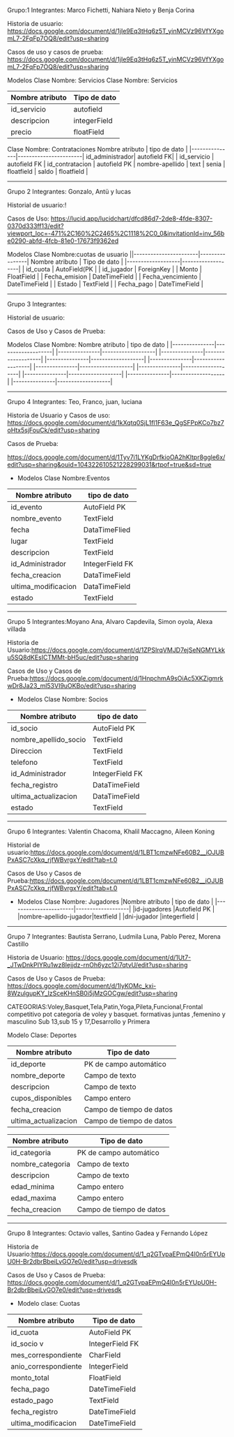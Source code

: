 Grupo:1 Integrantes: Marco Fichetti, Nahiara Nieto y Benja Corina

Historia de usuario: https://docs.google.com/document/d/1jIe9Eq3tHq6z5T_yinMCVz96VfYXgomL7-2FqFp7OQ8/edit?usp=sharing

Casos de uso y casos de prueba: https://docs.google.com/document/d/1jIe9Eq3tHq6z5T_yinMCVz96VfYXgomL7-2FqFp7OQ8/edit?usp=sharing

Modelos Clase Nombre: Servicios
Clase Nombre: Servicios

| Nombre atributo   | Tipo de dato      |
|-------------------|-------------------|
| id_servicio       | autofield         |
| descripcion       | integerField      |
| precio            | floatField        |

Clase Nombre: Contrataciones
Nombre atributo | tipo de dato          |
|---------------|-----------------------|
id_administrador| autofield FK|         |
id_servicio     |  autofield FK         |
id_contratacion |  autofield PK         |
nombre-apellido |  text                 |
senia           |   floatfield          |
saldo           |   floatfield          |

________________________________________________________________________________________________


Grupo 2 Integrantes: Gonzalo, Antü y lucas

Historial de usuario:!

Casos de Uso: https://lucid.app/lucidchart/dfcd86d7-2de8-4fde-8307-0370d333ff13/edit?viewport_loc=-471%2C160%2C2465%2C1118%2C0_0&invitationId=inv_56be0290-abfd-4fcb-81e0-17673f9362ed

Modelos Clase Nombre:cuotas de usuario 
||-----------------------|----------------| Nombre atributo   | Tipo de dato      |
|-------------------|-------------------|
| id_cuota          | AutoField(PK      |
| id_jugador        | ForeignKey        |
| Monto             | FloatField        |
| Fecha_emision     | DateTimeField     |
| Fecha_vencimiento | DateTimeField     |
| Estado            | TextField         |
| Fecha_pago        | DateTimeField     |

__________________________________________________________________________________
Grupo 3 Integrantes:

Historial de usuario:

Casos de Uso y Casos de Prueba:

Modelos Clase Nombre: Nombre atributo | tipo de dato | |---------------|-------------------| |---------------|-------------------| |---------------|-------------------| |---------------|-------------------| |---------------|-------------------| |---------------|-------------------| |---------------|-------------------| |---------------|-------------------| |---------------|-------------------| |---------------|-------------------|





_______________________

Grupo 4
Integrantes: Teo, Franco, juan, luciana

Historia de Usuario y Casos de uso:
https://docs.google.com/document/d/1kXqtq0SjL1fl1F63e_QgSFPpKCo7bz7oHtx5sjFouCk/edit?usp=sharing

Casos de Prueba:

https://docs.google.com/document/d/1Tyv7i1LYKgDrfkioOA2hKltpr8ggle6x/edit?usp=sharing&ouid=104322610521228299031&rtpof=true&sd=true


* Modelos
Clase Nombre:Eventos


|Nombre atributo      |  tipo de dato         |
|---------------------|-----------------------|
|id_evento            | AutoField    PK       |
| nombre_evento       | TextField             |
| fecha               | DataTimeFlied         |
| lugar               | TextField             |
| descripcion         | TextField             |
| id_Administrador    | IntegerField   FK     |
| fecha_creacion      | DataTimeField         |
| ultima_modificacion | DataTimeField         |
| estado              | TextField             |








________________________________________________________________________________________________

Grupo 5
Integrantes:Moyano Ana, Alvaro Capdevila, Simon oyola, Alexa villada 

Historia de Usuario:https://docs.google.com/document/d/1ZPSIrqVMJD7ejSeNGMYLkku5SQ8dKEsICTMMt-bH5uc/edit?usp=sharing

Casos de Uso  y Casos de Prueba:https://docs.google.com/document/d/1HnpchmA9sOiAc5XKZigmrkwDr8Ja23_ml53VI9uOKBo/edit?usp=sharing


* Modelos
Clase Nombre: Socios



|Nombre atributo      | tipo de dato          |
|---------------------|-----------------------|
|id_socio             | AutoField       PK    |
|nombre_apellido_socio| TextField             |
| Direccion           | TextField             |
| telefono            | TextField             |
| id_Administrador    | IntegerField      FK  |
| fecha_registro      | DataTimeField         |
| ultima_actualizacion| DataTimeField         |
| estado              | TextField             |






________________________________________________________________________________________________
Grupo 6 Integrantes: Valentin Chacoma, Khalil Maccagno, Aileen Koning

Historial de usuario:https://docs.google.com/document/d/1LBT1cmzwNFe60B2__iOJUBPxASC7cXkq_rjfWBvrgxY/edit?tab=t.0

Casos de Uso y Casos de Prueba:https://docs.google.com/document/d/1LBT1cmzwNFe60B2__iOJUBPxASC7cXkq_rjfWBvrgxY/edit?tab=t.0


* Modelos
Clase Nombre: Jugadores
|Nombre atributo        |  tipo de dato     |
|-----------------------|-------------------|
|id-jugadores           |Autofield   PK     |
|nombre-apellido-jugador|textfield          |
|dni-jugador            |integerfield       |

________________________________________________________________________________________________

Grupo 7
Integrantes: Bautista Serrano, Ludmila Luna, Pablo Perez, Morena Castillo 

Historia de Usuario: https://docs.google.com/document/d/1Ut7-_JTwDnkPIYRu1wz8Iejjdz-rnOh6yzc12i7qtvU/edit?usp=sharing

Casos de Uso  y Casos de Prueba: https://docs.google.com/document/d/1lyKOMc_kxi-8WzulgupKY_lzSceKHnSB0i5jMzGOCgw/edit?usp=sharing

CATEGORIAS:Voley,Basquet,Tela,Patin,Yoga,Pileta,Funcional,Frontal
competitivo pot categoria de voley y basquet.
formativas juntas ,femenino y masculino
Sub 13,sub 15 y 17,Desarrollo y Primera


Modelo Clase: Deportes

| Nombre atributo       | Tipo de dato             |
| --------------------- | -------------------------|
| id\_deporte           | PK de campo automático   |
| nombre\_deporte       | Campo de texto           |
| descripcion           | Campo de texto           |
| cupos\_disponibles    | Campo entero             |
| fecha\_creacion       | Campo de tiempo de datos |
| ultima\_actualizacion | Campo de tiempo de datos |

| Nombre atributo   | Tipo de dato             |
| ----------------- | ------------------------ |
| id\_categoria     | PK de campo automático   |
| nombre\_categoria | Campo de texto           |
| descripcion       | Campo de texto           |
| edad\_minima      | Campo entero             |
| edad\_maxima      | Campo entero             |
| fecha\_creacion   | Campo de tiempo de datos |

________________________________________________________________________________________________

Grupo 8
Integrantes: Octavio valles, Santino Gadea y Fernando López 

Historia de Usuario:https://docs.google.com/document/d/1_q2GTvpaEPmQ4I0n5rEYUpU0H-Br2dbrBbeiLvGO7e0/edit?usp=drivesdk

Casos de Uso  y Casos de Prueba:
https://docs.google.com/document/d/1_q2GTvpaEPmQ4I0n5rEYUpU0H-Br2dbrBbeiLvGO7e0/edit?usp=drivesdk

* Modelo clase: Cuotas
  
| Nombre atributo    | Tipo de dato             |
| ------------------ | ------------------------ |
| id_cuota	         |  AutoField PK            |
| id_socio	v        |  IntegerField FK         |
| mes_correspondiente|	CharField               |
| anio_correspondiente|	IntegerField            |
| monto_total        |	FloatField              |
| fecha_pago	       |  DateTimeField           |
| estado_pago	       |  TextField               | 
| fecha_registro     |	DateTimeField           |
| ultima_modificacion|  DateTimeField           | 
